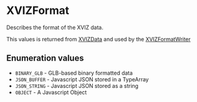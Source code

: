 # XVIZFormat

Describes the format of the XVIZ data.

This values is returned from [XVIZData](/docs/api-reference/io/xviz-data.md) and used by the
[XVIZFormatWriter](/docs/api-reference/io/xviz-format-writer.md)

## Enumeration values

- `BINARY_GLB` - GLB-based binary formatted data
- `JSON_BUFFER` - Javascript JSON stored in a TypeArray
- `JSON_STRING` - Javascript JSON stored as a string
- `OBJECT` - A Javascript Object
